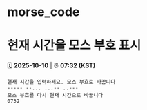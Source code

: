 # morse_code
# 현재 시간을 모스 부호 표시
<!-- MORSE_TIME_START -->
🗓️ **2025-10-10** | ⏰ **07:32 (KST)**

```
현재 시간을 입력하세요. 모스 부호로 바꿉니다
----- --... ...-- ..---
모스 부호를 다시 현재 시간으로 바꿉니다
0732
```
<!-- MORSE_TIME_END -->
